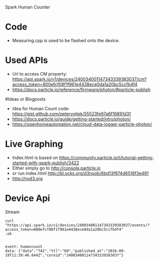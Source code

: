 Spark Human Counter

# Code
- Measuring.cpp is used to be flashed onto the device.

# Used APIs
- Url to access CM property: https://api.spark.io/v1/devices/240034001147343339383037/cm?access_token=800efcf08f1f961e4438ece0da1a20bc5ccfb4f4
- https://docs.particle.io/reference/firmware/photon/#particle-publish

#Ideas or Blogposts
- Idea for Human Count code: https://gist.github.com/petervojtek/55523fe97a6f16891d31
- https://docs.particle.io/guide/getting-started/intro/photon/
- https://openhomeautomation.net/cloud-data-logger-particle-photon/

# Live Graphing
- Index.html is based on https://community.particle.io/t/tutorial-getting-started-with-spark-publish/3422
- Either simply go to http://console.particle.io
- or run index.html http://bl.ocks.org/d3noob/6bd13f974d6516f3e491
- http://nvd3.org

# Device Api

Stream
```
curl "https://api.spark.io/v1/devices/240034001147343339383037/events/?access_token=800efcf08f1f961e4438ece0da1a20bc5ccfb4f4"
:ok


event: humancount
data: {"data":"742","ttl":"60","published_at":"2016-09-19T11:39:46.644Z","coreid":"240034001147343339383037"}
```  

